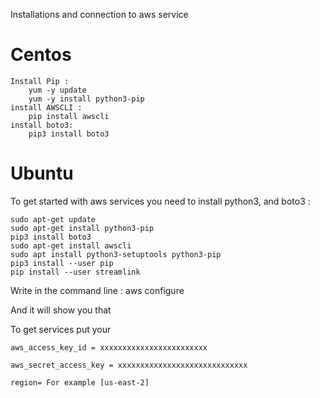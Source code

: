 Installations and connection to aws service


# Centos
    Install Pip :
        yum -y update
        yum -y install python3-pip
    install AWSCLI :
        pip install awscli
    install boto3:
        pip3 install boto3






# Ubuntu
To get started with aws services you need to install python3, and boto3 :

    sudo apt-get update
    sudo apt-get install python3-pip
    pip3 install boto3
    sudo apt-get install awscli
    sudo apt install python3-setuptools python3-pip
    pip3 install --user pip
    pip install --user streamlink
    
    
    
    
    

Write in the command line : aws configure

And it will show you that 

To get services put your 


    aws_access_key_id = xxxxxxxxxxxxxxxxxxxxxxxx

    aws_secret_access_key = xxxxxxxxxxxxxxxxxxxxxxxxxxxxx

    region= For example [us-east-2]
    
